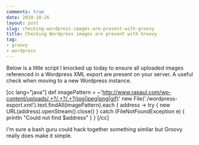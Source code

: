 ```yaml
---
comments: true
date: 2010-10-26
layout: post
slug: checking-wordpress-images-are-present-with-groovy
title: Checking Wordpress images are present with Groovy
tag:
- groovy
- wordpress
---
```


Below is a little script I knocked up today to ensure all uploaded images referenced in a Wordpress XML export are present on your server.  A useful check when moving to a new Wordpress instance.

[cc lang="java"]
def imagePattern = ~'http://www.rapaul.com/wp-content/uploads/.+?/.+?/.+?(jpg|jpeg|png|gif)'
new File('./wordpress-export.xml').text.findAll(imagePattern).each { address ->
   try {
       new URL(address).openStream().close()
   } catch (FileNotFoundException e) {
       println "Could not find $address"
   }
}
[/cc]

I'm sure a bash guru could hack together something similar but Groovy really does make it simple.
